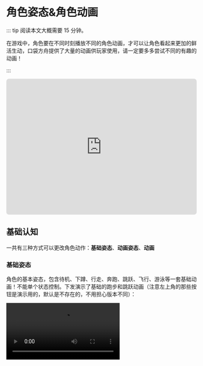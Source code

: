 # 角色姿态&角色动画

::: tip 阅读本文大概需要 15 分钟。

在游戏中，角色要在不同时刻播放不同的角色动画，才可以让角色看起来更加的鲜活生动，口袋方舟提供了大量的动画供玩家使用，请一定要多多尝试不同的有趣的动画！

:::

<iframe sandbox="allow-scripts allow-downloads allow-same-origin allow-popups allow-presentation allow-forms" frameborder="0" draggable="false" allowfullscreen="" allow="encrypted-media;" referrerpolicy="" aha-samesite="" class="iframe-loaded" src=" https://player.bilibili.com/player.html?aid=905795054&bvid=BV14P4y1z71N&cid=978207056&page=1&autoplay=0" style="border-radius: 7px; width: 100%; height: 360px;"></iframe>

## 基础认知

一共有三种方式可以更改角色动作：**基础姿态**、**动画姿态**、**动画**

### 基础姿态

角色的基本姿态，包含待机、下蹲、行走、奔跑、跳跃、飞行、游泳等一套基础动画！不能单个状态控制。下发演示了基础的跑步和跳跃动画（注意左上角的那些按钮是演示用的，默认是不存在的，不用担心版本不同）：

<video controls src="https://arkimg.ark.online/UE4_ST84tjsSV6.mp4"/>

### 动画姿态

又叫**二级姿态**。在某一业务场景下的特定姿态，如持刀、持枪、趴下、瞄准、敬礼、爬梯、看书等等需要持续的状态！且部分姿态会根据用户的操作会播放不同的动画（如持枪姿态下，用户操作视角对着天空和对着地下，角色上半身会有对应的动画融合，使持枪对准的位置是天空或者地下）。开发者**需要手动控制停止**，可以单独控制任意姿态，还能控制在上半身播放还是下半身播放或者全身播放，同时只能播放一个动画姿态。下面演示播放一个“对焦姿势”的二级姿态,并且只播放上半身和只播放下半身的演示：

<video controls src="https://arkimg.ark.online/Efh3HgqmIkdQ.mp4"/>

### 动画

在某个业务场景下的动画，如扔手雷、换弹药、跳舞等！会自动结束。可以单独控制上半身播放还是下半身播放或者全身播放，同时只能播放一个动画。下方演示播放一个动画的效果，并且控制了只播放在上半身或下半身（能看出来，动画播放完成后会自动回到姿态）：

<video controls src="https://arkimg.ark.online/uiEQPyyt7xXc.mp4"/>

### 几种方式的优先级和区别

以上**三种方式，可以同时存在**，但是**每种方式自身同时只能存在一个**。如果多种方式同时存在时按照以下规则播放：

* 动画最优先，有动画时会播放动画，不管上半身还是下半身还是全身。
* 然后是二级姿态优先，没有动画播放时，存在二级姿态则会播放二级姿态，不管上半身还是下半身还是全身。
* 最低优先级的是基础姿态，不存在动画和二级姿态时，播放基础姿态。

演示效果，利用动画和二级姿态同时播放，控制不同位置，做到一边坐着一边挥手的效果（姿态 id:170905,动画 id:29755）：

<video controls src="https://arkimg.ark.online/dewpu8EJ42vN.mp4"/>

演示效果，利用基础姿态和二级姿态同时播放，做到边跑边持枪的效果(持枪姿态 id:94258)：

<video controls src="https://arkimg.ark.online/7QJsulOVYq3n.mp4"/>

## 1. 基础姿态

编辑器提供成套的基础姿态，可以在资源库的“基础姿态”中找到，如图：

![image-20230616155957563](https://arkimg.ark.online/image-20230616155957563.png)

在选择不同的默认“体型类型”时，编辑器会自动切换为对应体型的角色基础姿态。

如，我们这里在对象管理器选中“Player”对象，属性面板中修改“体型类型”为"二次元成年男性",如图：

![image-20230616193004043](https://arkimg.ark.online/image-20230616193004043.png)

再确定一下“使用平台角色形象”为不勾选状态（如果勾选中，则取消勾选）：

![image-20230620092025146](https://arkimg.ark.online/image-20230620092025146.png)

我们此时运行起来游戏，会发现默认角色对象就变成一位男性了，且默认姿态也是男性的默认姿态了。如图：

![image-20230616193101525](https://arkimg.ark.online/image-20230616193101525.png)

### 使用基础姿态

* 在资源库中，找到基础姿态，右键复制 guid，这里我们选择“写实\_男性\_基础姿态"复制 guid

* ![image-20230619112304310](https://arkimg.ark.online/image-20230619112304310.png)

* 我们创建一个脚本来演示角色的姿态，新建脚本命名为“AnimationControl”，拖拽脚本**挂载到对象管理器**中，然后双击脚本编写代码。

* 首先异步获取角色对象，获取到角色对象后，直接更改 character 的`basicStance`属性为我们刚才复制的 guid：119836，代码如下：

* ```typescript
  @Core.Class
  export default class AnimationControl extends Core.Script {
  
      /** 当脚本被实例后，会在第一帧更新前调用此函数 */
      protected onStart(): void {
          if (SystemUtil.isClient()) {
              // 客户端，获取到当前角色对象
              Gameplay.asyncGetCurrentPlayer().then((player: Gameplay.Player) => {
                  // 设置基础姿态为119836
                  player.character.basicStance = "119836" //[!code focus]
              });
          }
      }
  
  }
  ```
  
* 运行游戏之前，把 Player 对象的“体型类型”改回“二次元成年女性”，方便我们运行看效果。

* 改回女生后，我们再运行游戏看看效果，能看到默认站立状态、走路状态、跳跃状态，都不是之前身娇体柔的小女生姿态了。


* **更改基础姿态**为`119836` 的情况：
<video controls src="https://arkimg.ark.online/kZaco5cdyVx3.mp4" />

* 然后我们对比一下看看修改之前，**没有更改基础姿态**的情况：
<video controls src="https://arkimg.ark.online/7YAEoXlJQngM.mp4" />



## 2. 二级姿态

基础姿态是玩家基础行为的动画，想进行更细微更自定义的姿态控制，如看书、开车、持枪、瞄准、爬梯、扛东西等，就需要用上二级姿态了。可以在资源库的“动画姿态”找到所有的二级姿态。

![image-20230619163702538](https://arkimg.ark.online/image-20230619163702538.png)

### 播放二级姿态

我这里使用“双手步枪探头瞄准姿态”的 guid`20308`来演示使用二级姿态。

先在资源库选中资源，右键`复制资源 ID`备用，打开刚才新建的`AnimationControl`脚本，在获取到角色对象后,需要先下载一下二级姿态的资源，然后使用 character 的`loadStance`函数加载二级姿态，然后通过返回的对象播放该姿态，代码如下：

```typescript
@Core.Class
export default class AnimationControl extends Core.Script {

    /** 当脚本被实例后，会在第一帧更新前调用此函数 */
    protected onStart(): void {
        if (SystemUtil.isClient()) {
            // 客户端，获取到当前角色对象
            Gameplay.asyncGetCurrentPlayer().then(async (player: Gameplay.Player) => {
                // 设置基础姿态为119836(写实-男性-基础姿态)
                // player.character.basicStance = "119836"

                // 定义一个放姿态 guid 的变量，后面引用
                let stanceGuid = "20308" //[!code focus]
                // 因为姿态是属于资源类型，在远程资源库中，所以使用前先下载资源到本地(await 关键词的作用就是等待资源下载完成后再执行后面的代码)
                await AssetUtil.asyncDownloadAsset(stanceGuid) //[!code focus]
                // 使用角色的加载姿态接口，将姿态资源信息给角色对象, 生成姿态对象来控制
                let subStance = player.character.loadStance(stanceGuid) //[!code focus]
                // 设置姿态播放模式为全身播放(Gameplay.StanceBlendMode 中有全身、上半身、下半身三种播放模式）
                subStance.blendMode = Gameplay.StanceBlendMode.WholeBody //[!code focus]
                // 使用姿态对象调用播放接口
                subStance.play() //[!code focus]
            });
        }
    }
}
```

运行效果视频：
<video controls src="https://arkimg.ark.online/R0ZFp3HlBtKd.mp4" />

### 设置姿态混合模式

姿态混合模式可以控制角色的某个身体部位来播放姿态，下面讲解如何使用。

控制只播放上半身:

```typescript
@Core.Class
export default class AnimationControl extends Core.Script {

    /** 当脚本被实例后，会在第一帧更新前调用此函数 */
    protected onStart(): void {
        if (SystemUtil.isClient()) {
            // 客户端，获取到当前角色对象
            Gameplay.asyncGetCurrentPlayer().then(async (player: Gameplay.Player) => {
                // 设置基础姿态为119836(写实-男性-基础姿态)
                // player.character.basicStance = "119836"

                // 定义一个放姿态 guid 的变量，后面引用
                let stanceGuid = "20308"
                // 因为姿态是属于资源类型，在远程资源库中，所以使用前先下载资源到本地(await 关键词的作用就是等待资源下载完成后再执行后面的代码)
                await AssetUtil.asyncDownloadAsset(stanceGuid)
                // 使用角色的加载姿态接口，将姿态资源信息给角色对象, 生成姿态对象来控制
                let subStance = player.character.loadStance(stanceGuid)
                // 设置姿态播放模式为上半身播放(Gameplay.StanceBlendMode 中有全身、上半身、下半身三种播放模式）
                subStance.blendMode = Gameplay.StanceBlendMode.BlendUpper //[!code focus]
                // 使用姿态对象调用播放接口
                subStance.play()
            });
        }
    }
}
```

效果截图：

![image-20230721171030074](https://arkimg.ark.online/image-20230721171030074.png)

* 看得出来，下半身就没有变化，是默认的基础姿态了

播放模式还可以设置如下几种方式：

```typescript
    enum StanceBlendMode {
        /** 只混合上半身 */
        BlendUpper = 0,
        /** 只混合下半身 */
        BlendLower = 1,
        /** 全身混合 */
        WholeBody = 2
    }
```

### 停止二级姿态

有时有需求会停止二级姿态，只需要将 loadStance 获取到的对象留着，后面需要停止时直接调用它的`stop`函数即可停止播放二级姿态。如：

```typescript
subStance.stop()
```

### 使用姿态接口播放动画

姿态接口，除了用来播放姿态以外，还可以利用动画资源来作为姿态播放。表现效果就是会循环播放该动画，某些动画只有固定动作的，就比较合适用来作为姿态使用了，比如使用 guid 为“8362”的坐下看书动画来作为姿态播放，更改动画 id 后的代码：

```typescript
@Core.Class
export default class AnimationControl extends Core.Script {

    /** 当脚本被实例后，会在第一帧更新前调用此函数 */
    protected onStart(): void {
        if (SystemUtil.isClient()) {
            // 客户端，获取到当前角色对象
            Gameplay.asyncGetCurrentPlayer().then(async (player: Gameplay.Player) => {
                // 设置基础姿态为119836(写实-男性-基础姿态)
                // player.character.basicStance = "119836"

                // 定义一个放姿态 guid 的变量，后面引用
                let stanceGuid = "8362" //[!code focus]
                // 因为姿态是属于资源类型，在远程资源库中，所以使用前先下载资源到本地(await 关键词的作用就是等待资源下载完成后再执行后面的代码)
                await AssetUtil.asyncDownloadAsset(stanceGuid)
                // 使用角色的加载姿态接口，将姿态资源信息给角色对象, 生成姿态对象来控制
                let subStance = player.character.loadStance(stanceGuid)
                // 设置姿态播放模式为全身播放(Gameplay.StanceBlendMode 中有全身、上半身、下半身三种播放模式）
                subStance.blendMode = Gameplay.StanceBlendMode.WholeBody //[!code focus]
                // 使用姿态对象调用播放接口
                subStance.play()
                
            });
        }
    }
}
```

表现效果如下：

![image-20230721171759756](https://arkimg.ark.online/image-20230721171759756.png)

## 3. 动画

动画是用来控制角色动作的一类资源，例如游戏当中的走路、跑步、攻击、跳跃、释放技能等都属于动画，编辑器提供了一系列完整的优质动画资源，供开发者选择使用。

![image-20230721172241338](https://arkimg.ark.online/image-20230721172241338.png)

### 播放动画

前面讲完了基础姿态和二级姿态的使用，这里动画的使用就非常简单了。

找到你想播放的动画，右键复制其资源 ID，等下在代码里面使用；我们这里选择"14497" 蛇舞动画来作为演示。

依然还是 `AnimationControl` 脚本，在获取到角色对象后，延时5秒调用 character 的`loadAnimation`函数加载一个动画出来。

> 为什么要延时5秒，因为动画播放会自动结束，很可能动画时长很短，启动起来之后闪一下就没了，所以延时来演示比较清楚。

注释掉播放姿态的代码后，播放动画代码如下：

```typescript
@Core.Class
export default class AnimationControl extends Core.Script {

    /** 当脚本被实例后，会在第一帧更新前调用此函数 */
    protected onStart(): void {
        if (SystemUtil.isClient()) {
            // 客户端，获取到当前角色对象
            Gameplay.asyncGetCurrentPlayer().then(async (player: Gameplay.Player) => {
                // // ====== 演示更换基础姿态的代码 START =======
                // // 设置基础姿态为119836(写实-男性-基础姿态)
                // player.character.basicStance = "119836"
                // // ====== 演示更换基础姿态的代码 END =======


                // // ====== 演示更换二级姿态的代码 START =======
                // // 定义一个放姿态 guid 的变量，后面引用
                // let stanceGuid = "8362"
                // // 因为姿态是属于资源类型，在远程资源库中，所以使用前先下载资源到本地(await 关键词的作用就是等待资源下载完成后再执行后面的代码)
                // await AssetUtil.asyncDownloadAsset(stanceGuid)
                // // 使用角色的加载姿态接口，将姿态资源信息给角色对象, 生成姿态对象来控制
                // let subStance = player.character.loadStance(stanceGuid)
                // // 设置姿态播放模式为全身播放(Gameplay.StanceBlendMode 中有全身、上半身、下半身三种播放模式）
                // subStance.blendMode = Gameplay.StanceBlendMode.WholeBody
                // // 使用姿态对象调用播放接口
                // subStance.play()
                // // ====== 演示更换二级姿态的代码 END =======
                
                // ====== 演示播放动画的代码 START =======
                setTimeout(async () => { //[!code focus]
                    let animId = "14497"    //[!code focus]
                    // 下载动画资源
                    await AssetUtil.asyncDownloadAsset(animId)  //[!code focus]
                    // 加载动画对象
                    let anim = player.character.loadAnimation(animId)  //[!code focus]
                    // 播放动画
                    anim.play()  //[!code focus]
                }, 5000); //[!code focus]
                // ====== 演示播放动画的代码 END =======
            });
        }
    }
}
```

启动游戏，延时5秒后可以看到效果

<video controls src="https://arkimg.ark.online/ZjR91JD1urg7.mp4"/>

### 动画播放插槽

改动下代码，只让角色下半身播放动画，将 anim 对象的 slot 属性设置为`AnimSlot.Lower`，代码如下：

```typescript
@Core.Class
export default class AnimationControl extends Core.Script {

    /** 当脚本被实例后，会在第一帧更新前调用此函数 */
    protected onStart(): void {
        if (SystemUtil.isClient()) {
            // 客户端，获取到当前角色对象
            Gameplay.asyncGetCurrentPlayer().then(async (player: Gameplay.Player) => {
                // // ====== 演示更换基础姿态的代码 START =======
                // // 设置基础姿态为119836(写实-男性-基础姿态)
                // player.character.basicStance = "119836"
                // // ====== 演示更换基础姿态的代码 END =======


                // // ====== 演示更换二级姿态的代码 START =======
                // // 定义一个放姿态 guid 的变量，后面引用
                // let stanceGuid = "8362"
                // // 因为姿态是属于资源类型，在远程资源库中，所以使用前先下载资源到本地(await 关键词的作用就是等待资源下载完成后再执行后面的代码)
                // await AssetUtil.asyncDownloadAsset(stanceGuid)
                // // 使用角色的加载姿态接口，将姿态资源信息给角色对象, 生成姿态对象来控制
                // let subStance = player.character.loadStance(stanceGuid)
                // // 设置姿态播放模式为全身播放(Gameplay.StanceBlendMode 中有全身、上半身、下半身三种播放模式）
                // subStance.blendMode = Gameplay.StanceBlendMode.WholeBody
                // // 使用姿态对象调用播放接口
                // subStance.play()
                // // ====== 演示更换二级姿态的代码 END =======

                // ====== 演示播放动画的代码 START =======
                setTimeout(async () => {
                    
                    let animId = "14497"
                    // 下载动画资源
                    await AssetUtil.asyncDownloadAsset(animId)
                    // 加载动画对象
                    let anim = player.character.loadAnimation(animId)
                    // 设置动画播放为下半身（要注意和姿态的接口不一样）
                    anim.slot = AnimSlot.Lower  //[!code focus]
                    // 播放动画
                    anim.play()
                }, 5000);
                // ====== 演示播放动画的代码 END =======
            });
        }
    }
}
```

运行游戏后等待5秒，播放效果：

<video controls src="https://arkimg.ark.online/NFbczeClu8mk.mp4"/>

播放插槽列表如下：

```typescript
    enum AnimSlot {
        /** 默认插槽 */
        Default = 0,
        /** 上半身插槽 */
        Upper = 1,
        /** 下半身插槽 */
        Lower = 2,
        /** 全身插槽 */
        FullyBody = 3
    }
```

### 停止动画

使用`loadAnimation`获取的动画对象来调用`stop`函数即可，例：

> warning：027版本以前，如果设置过动画的插槽，调用 stop 接口可能会不生效。

```typescript
anim.stop()
```

## 4. 组合二级姿态和动画

二级姿态和动画的使用我们都学完了，上半身播姿态，下半身播动画的融合效果如下：
<video controls src="https://arkimg.ark.online/lSJQtf4ThzTM.mp4"/>


代码示例：

```typescript
@Core.Class
export default class AnimationControl extends Core.Script {

    /** 当脚本被实例后，会在第一帧更新前调用此函数 */
    protected onStart(): void {
        if (SystemUtil.isClient()) {
            // 客户端，获取到当前角色对象
            Gameplay.asyncGetCurrentPlayer().then(async (player: Gameplay.Player) => {
                // // ====== 演示更换基础姿态的代码 START =======
                // // 设置基础姿态为119836(写实-男性-基础姿态)
                // player.character.basicStance = "119836"
                // // ====== 演示更换基础姿态的代码 END =======


                // ====== 演示更换二级姿态的代码 START =======
                // 定义一个放姿态 guid 的变量，后面引用
                let stanceGuid = "8362" //[!code focus]
                // 因为姿态是属于资源类型，在远程资源库中，所以使用前先下载资源到本地(await 关键词的作用就是等待资源下载完成后再执行后面的代码)
                await AssetUtil.asyncDownloadAsset(stanceGuid) //[!code focus]
                // 使用角色的加载姿态接口，将姿态资源信息给角色对象, 生成姿态对象来控制
                let subStance = player.character.loadStance(stanceGuid) //[!code focus]
                // 设置姿态播放模式为上半身播放(Gameplay.StanceBlendMode 中有全身、上半身、下半身三种播放模式）
                subStance.blendMode = Gameplay.StanceBlendMode.BlendUpper //[!code focus]
                // 使用姿态对象调用播放接口
                subStance.play() //[!code focus]
                // ====== 演示更换二级姿态的代码 END =======

                setTimeout(async () => { //[!code focus]
                    // ====== 演示播放动画的代码 START =======
                    let animId = "14497" //[!code focus]
                    // 下载动画资源
                    await AssetUtil.asyncDownloadAsset(animId) //[!code focus]
                    // 加载动画对象
                    let anim = player.character.loadAnimation(animId) //[!code focus]
                    // 设置动画播放为下半身（要注意和姿态的接口不一样）
                    anim.slot = AnimSlot.Lower  //[!code focus]
                    // 播放动画
                    anim.play() //[!code focus]
                    // ====== 演示播放动画的代码 END =======
                }, 5000); //[!code focus]
            });
        }
    }
}
```



## 5. 预览动画效果

在具体动画资源的右上角，有一个+号按钮，点击后会弹出一个预览窗口，该功能能为我们省去拖入场景看效果的时间。

> 点出来预览窗口后，直接点击其他资源也可以直接预览，就不用每个资源都点一次放大镜了

![](https://cdn.233xyx.com/1681130073576_078.gif)



## 演示项目代码

[点击下载演示项目](https://arkimg.ark.online/MainCourseAnimationDemo.zip)